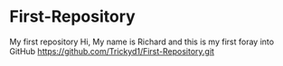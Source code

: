 # First-Repository
My first repository
Hi, My name is Richard and this is my first foray into GitHub
https://github.com/Trickyd1/First-Repository.git
